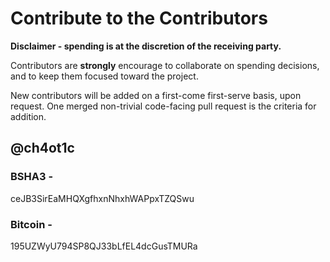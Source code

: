 # Contribute to the Contributors

**Disclaimer - spending is at the discretion of the receiving party.**

Contributors are **strongly** encourage to collaborate on spending decisions, and to keep them focused toward the project.

New contributors will be added on a first-come first-serve basis, upon request. One merged non-trivial code-facing pull request is the criteria for addition.

## @ch4ot1c

### BSHA3 -
ceJB3SirEaMHQXgfhxnNhxhWAPpxTZQSwu

### Bitcoin -
195UZWyU794SP8QJ33bLfEL4dcGusTMURa


